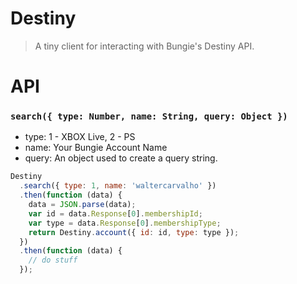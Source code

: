 Destiny
====

> A tiny client for interacting with Bungie's Destiny API.

# API
### `search({ type: Number, name: String, query: Object })`
* type: 1 - XBOX Live, 2 - PS
* name: Your Bungie Account Name
* query: An object used to create a query string.


```js
Destiny
  .search({ type: 1, name: 'waltercarvalho' })
  .then(function (data) {
    data = JSON.parse(data);
    var id = data.Response[0].membershipId;
    var type = data.Response[0].membershipType;
    return Destiny.account({ id: id, type: type });
  })
  .then(function (data) {
    // do stuff
  });
```
